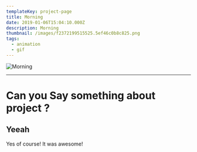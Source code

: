 ```yaml
---
templateKey: project-page
title: Morning
date: 2019-01-06T15:04:10.000Z
description: Morning
thumbnail: /images/f2372199515525.5ef46c0b8c825.png
tags:
  - animation
  - gif
---
```

![Morning](/images/f2372199515525.5ef46c0b8c825.png "Morning")

- - -

# Can you Say something about project ?

## Yeeah

Yes of  course! It was awesome!